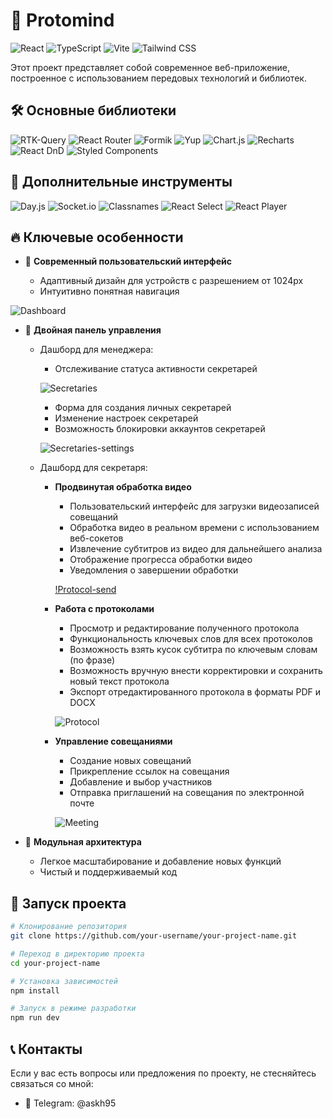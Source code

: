 # 🚀 Protomind

![React](https://img.shields.io/badge/React-20232A?style=for-the-badge&logo=react&logoColor=61DAFB)
![TypeScript](https://img.shields.io/badge/TypeScript-007ACC?style=for-the-badge&logo=typescript&logoColor=white)
![Vite](https://img.shields.io/badge/Vite-646CFF?style=for-the-badge&logo=vite&logoColor=white)
![Tailwind CSS](https://img.shields.io/badge/Tailwind_CSS-38B2AC?style=for-the-badge&logo=tailwind-css&logoColor=white)

Этот проект представляет собой современное веб-приложение, построенное с использованием передовых технологий и библиотек.

## 🛠️ Основные библиотеки

![RTK-Query](https://img.shields.io/badge/RTK_Query-593D88?style=for-the-badge&logo=react&logoColor=white)
![React Router](https://img.shields.io/badge/React_Router-CA4245?style=for-the-badge&logo=react-router&logoColor=white)
![Formik](https://img.shields.io/badge/Formik-0CAFFF?style=for-the-badge&logo=formik&logoColor=white)
![Yup](https://img.shields.io/badge/Yup-32CD32?style=for-the-badge&logo=yup&logoColor=white)
![Chart.js](https://img.shields.io/badge/Chart.js-FF6384?style=for-the-badge&logo=chart.js&logoColor=white)
![Recharts](https://img.shields.io/badge/Recharts-22B5BF?style=for-the-badge&logo=recharts&logoColor=white)
![React DnD](https://img.shields.io/badge/React_DnD-1C78C0?style=for-the-badge&logo=react&logoColor=white)
![Styled Components](https://img.shields.io/badge/Styled_Components-DB7093?style=for-the-badge&logo=styled-components&logoColor=white)

## 🧰 Дополнительные инструменты

![Day.js](https://img.shields.io/badge/Day.js-FF5F4C?style=for-the-badge&logo=day.js&logoColor=white)
![Socket.io](https://img.shields.io/badge/Socket.io-010101?style=for-the-badge&logo=socket.io&logoColor=white)
![Classnames](https://img.shields.io/badge/Classnames-61DAFB?style=for-the-badge&logo=react&logoColor=black)
![React Select](https://img.shields.io/badge/React_Select-FF6B6B?style=for-the-badge&logo=react&logoColor=white)
![React Player](https://img.shields.io/badge/React_Player-F50057?style=for-the-badge&logo=react&logoColor=white)

## 🔥 Ключевые особенности

- 🎨 **Современный пользовательский интерфейс**

  - Адаптивный дизайн для устройств с разрешением от 1024px
  - Интуитивно понятная навигация

![Dashboard](https://i.imgur.com/f2tZTCB.png)

- 👥 **Двойная панель управления**

  - Дашборд для менеджера:

    - Отслеживание статуса активности секретарей

    ![Secretaries](https://i.imgur.com/fXTZQVX.png)

    - Форма для создания личных секретарей
    - Изменение настроек секретарей
    - Возможность блокировки аккаунтов секретарей

    ![Secretaries-settings](https://i.imgur.com/E9rPRa5.png)

  - Дашборд для секретаря:

    - **Продвинутая обработка видео**

      - Пользовательский интерфейс для загрузки видеозаписей совещаний
      - Обработка видео в реальном времени с использованием веб-сокетов
      - Извлечение субтитров из видео для дальнейшего анализа
      - Отображение прогресса обработки видео
      - Уведомления о завершении обработки

      [!Protocol-send](https://i.imgur.com/0x1lZUI.png)

    - **Работа с протоколами**

      - Просмотр и редактирование полученного протокола
      - Функциональность ключевых слов для всех протоколов
      - Возможность взять кусок субтитра по ключевым словам (по фразе)
      - Возможность вручную внести корректировки и сохранить новый текст протокола
      - Экспорт отредактированного протокола в форматы PDF и DOCX

      ![Protocol](https://i.imgur.com/k3Qt6NS.png)

    - **Управление совещаниями**

      - Создание новых совещаний
      - Прикрепление ссылок на совещания
      - Добавление и выбор участников
      - Отправка приглашений на совещания по электронной почте

      ![Meeting](https://i.imgur.com/XsdZp7X.png)

- 🧩 **Модульная архитектура**
  - Легкое масштабирование и добавление новых функций
  - Чистый и поддерживаемый код

## 🚀 Запуск проекта

```bash
# Клонирование репозитория
git clone https://github.com/your-username/your-project-name.git

# Переход в директорию проекта
cd your-project-name

# Установка зависимостей
npm install

# Запуск в режиме разработки
npm run dev

```

## 📞 Контакты

Если у вас есть вопросы или предложения по проекту, не стесняйтесь связаться со мной:

- 📧 Telegram: @askh95
